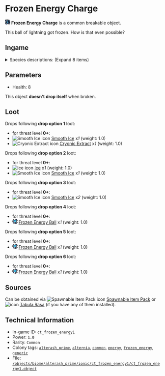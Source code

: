 # Frozen Energy Charge

<img src="https://raw.githubusercontent.com/Ceterai/Enternia/main/objects/biome/alterash_prime/ionic/ct_frozen_energy1/icon.png" alt="Frozen Energy Charge icon" loading="lazy" height="16px" width="auto" /> **Frozen Energy Charge** is a common breakable object.

This ball of lightning got frozen. How is that even possible?

## Ingame

<details markdown="1"><summary>Species descriptions: (Expand 8 items)</summary>

- Alta: A frozen plasma charge. A lot of these can form in cold ionic environments.
- Apex: Crystals are quite beautiful.
- Avian: A bunch of shiny crystals.
- Floran: Shiny, pointy rocksss.
- Glitch: Impatient. Crystals are unpleasant when underfoot.
- Human: Ooh, pretty.
- Hylotl: This crystal reminds me of frozen coral.
- Novakid: A sparklin' crystal.

</details>

## Parameters

- Health: 8

This object **doesn't drop itself** when broken.

## Loot

Drops following **drop option 1** loot:

- for threat level **0+**:
- <img src="https://starbounder.org/mediawiki/images/b/b4/Smooth_Ice.png" alt="Smooth Ice icon" loading="lazy" height="12px" width="12px" /> [Smooth Ice](https://starbounder.org/Smooth_Ice) x*1* (weight: 1.0)
- <img src="https://starbounder.org/mediawiki/images/d/d0/Cryonic_Extract.png" alt="Cryonic Extract icon" loading="lazy" height="16px" width="8px" /> [Cryonic Extract](https://starbounder.org/Cryonic_Extract) x*1* (weight: 1.0)

Drops following **drop option 2** loot:

- for threat level **0+**:
- <img src="https://starbounder.org/mediawiki/images/7/77/Ice.png" alt="Ice icon" loading="lazy" height="10px" width="10px" /> [Ice](https://starbounder.org/Ice) x*1* (weight: 1.0)
- <img src="https://starbounder.org/mediawiki/images/b/b4/Smooth_Ice.png" alt="Smooth Ice icon" loading="lazy" height="12px" width="12px" /> [Smooth Ice](https://starbounder.org/Smooth_Ice) x*1* (weight: 1.0)

Drops following **drop option 3** loot:

- for threat level **0+**:
- <img src="https://starbounder.org/mediawiki/images/b/b4/Smooth_Ice.png" alt="Smooth Ice icon" loading="lazy" height="12px" width="12px" /> [Smooth Ice](https://starbounder.org/Smooth_Ice) x*2* (weight: 1.0)

Drops following **drop option 4** loot:

- for threat level **0+**:
- <img src="https://raw.githubusercontent.com/Ceterai/Enternia/main/objects/biome/alterash_prime/ionic/ct_frozen_energy_ball/icon.png" alt="Frozen Energy Ball icon" loading="lazy" height="16px" width="auto" /> [Frozen Energy Ball](https://ceterai.github.io/MyEnternia/Wiki/FrozenEnergyBall) x*1* (weight: 1.0)

Drops following **drop option 5** loot:

- for threat level **0+**:
- <img src="https://raw.githubusercontent.com/Ceterai/Enternia/main/objects/biome/alterash_prime/ionic/ct_frozen_energy_ball/icon.png" alt="Frozen Energy Ball icon" loading="lazy" height="16px" width="auto" /> [Frozen Energy Ball](https://ceterai.github.io/MyEnternia/Wiki/FrozenEnergyBall) x*1* (weight: 1.0)

Drops following **drop option 6** loot:

- for threat level **0+**:
- <img src="https://raw.githubusercontent.com/Ceterai/Enternia/main/objects/biome/alterash_prime/ionic/ct_frozen_energy_ball/icon.png" alt="Frozen Energy Ball icon" loading="lazy" height="16px" width="auto" /> [Frozen Energy Ball](https://ceterai.github.io/MyEnternia/Wiki/FrozenEnergyBall) x*1* (weight: 1.0)

## Sources

Can be obtained via <img src="https://raw.githubusercontent.com/Silverfeelin/Starbound-SpawnableItemPack/master/interface/sip/iconSmall.png" alt="Spawnable Item Pack icon" width="18" height="14"/> [Spawnable Item Pack](https://steamcommunity.com/sharedfiles/filedetails/?id=733665104) or <img src="https://steamuserimages-a.akamaihd.net/ugc/263843960696222713/3EC9A7C005541F7D577EBCB8C5736B4EFC9973D6/" alt="icon" width="8" height="12"/> [Tabula Rasa](https://community.playstarbound.com/resources/the-tabula-rasa.3222/) (if you have any of them installed).

## Technical Information

- In-game ID: `ct_frozen_energy1`
- Power: `1.0`
- Rarity: `Common`
- Colony tags: [`alterash_prime`](https://ceterai.github.io/MyEnternia/Wiki/Tags/AlterashPrime), [`alternia`](https://ceterai.github.io/MyEnternia/Wiki/Tags/Alternia), [`common`](https://ceterai.github.io/MyEnternia/Wiki/Tags/Common), [`energy`](https://ceterai.github.io/MyEnternia/Wiki/Tags/Energy), [`frozen_energy`](https://ceterai.github.io/MyEnternia/Wiki/Tags/FrozenEnergy), [`generic`](https://ceterai.github.io/MyEnternia/Wiki/Tags/Generic)
- File: [`/objects/biome/alterash_prime/ionic/ct_frozen_energy1/ct_frozen_energy1.object`](https://github.com/Ceterai/Enternia/blob/main/objects/biome/alterash_prime/ionic/ct_frozen_energy1/ct_frozen_energy1.object)
